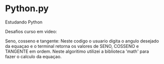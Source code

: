 # Python.py
Estudando Python

Desafios curso em video:

Seno, cosseno e tangente: Neste codigo o usuario digita o angulo desejado da equaçao e o terminal retorna os valores de SENO, COSSENO e TANGENTE em ordem. Neste algoritimo utilizei a biblioteca 'math' para fazer o calculo da equaçao.
